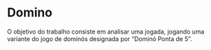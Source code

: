 # Domino
O objetivo do trabalho consiste em analisar uma jogada, jogando uma variante do jogo de dominós designada por “Dominó Ponta de 5”.
